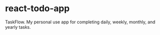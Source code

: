 # react-todo-app
TaskFlow. My personal use app for completing daily, weekly, monthly, and yearly tasks.
